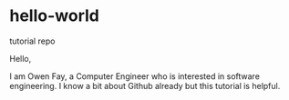 # hello-world
tutorial repo

Hello,

I am Owen Fay, a Computer Engineer who is interested in software engineering. I know a bit about Github already but this tutorial is helpful.
